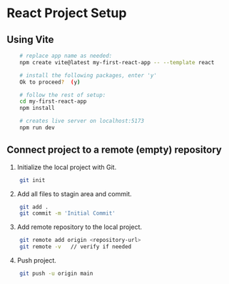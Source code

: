 # React Project Setup

## Using Vite

```bash
    # replace app name as needed:
    npm create vite@latest my-first-react-app -- --template react

    # install the following packages, enter 'y'
    Ok to proceed?  (y)

    # follow the rest of setup:
    cd my-first-react-app
    npm install

    # creates live server on localhost:5173
    npm run dev
```

## Connect project to a remote (empty) repository

1. Initialize the local project with Git.

```bash
    git init
```

2. Add all files to stagin area and commit.

```bash
    git add .
    git commit -m 'Initial Commit'
```

3. Add remote repository to the local project.

```bash
    git remote add origin <repository-url>
    git remote -v   // verify if needed
```

4. Push project.

```bash
    git push -u origin main
```
